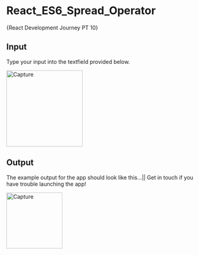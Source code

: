 # React_ES6_Spread_Operator
{React Development Journey PT 10}


## Input 

Type your input into the textfield provided below.

<img width="199" alt="Capture" src="https://user-images.githubusercontent.com/91548582/143592095-9d392802-5fe9-4518-91c5-0c19f0be97d7.PNG">

## Output

The example output for the app should look like this...|| Get in touch if you have trouble launching the app!

<img width="146" alt="Capture" src="https://user-images.githubusercontent.com/91548582/143592212-7cec3d5c-c1f7-4565-8b53-a9804f52e404.PNG">
